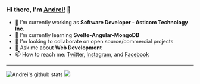 ### Hi there, I'm [Andrei!](https://andreimelo.com) 👋

- 🔭  I’m currently working as **Software Developer - Asticom Technology Inc.**
- 🌱  I’m currently learning **Svelte-Angular-MongoDB**
- 👯  I’m looking to collaborate on open source/commercial projects
- 💬  Ask me about **Web Development**
- 📫  How to reach me:
  [Twitter](https://twitter.com/imdreimelo), [Instagram](https://instagram.com/dremelo_), and [Facebook](https://www.facebook.com/andrei.agno.melo)

---

  <div>
  <img  src="https://github-readme-stats.vercel.app/api?username=andreimelo&show_icons=true&theme=tokyonight" alt="Andrei's github stats"/>
  <img src="https://github-readme-stats.anuraghazra1.vercel.app/api/top-langs/?username=andreimelo&layout=compact&theme=tokyonight" />
  </div>

